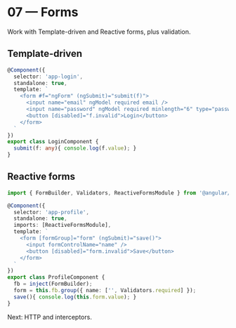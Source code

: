 # 07 — Forms

Work with Template-driven and Reactive forms, plus validation.

## Template-driven
```ts
@Component({
  selector: 'app-login',
  standalone: true,
  template: `
    <form #f="ngForm" (ngSubmit)="submit(f)">
      <input name="email" ngModel required email />
      <input name="password" ngModel required minlength="6" type="password" />
      <button [disabled]="f.invalid">Login</button>
    </form>
  `
})
export class LoginComponent {
  submit(f: any){ console.log(f.value); }
}
```

## Reactive forms
```ts
import { FormBuilder, Validators, ReactiveFormsModule } from '@angular/forms';

@Component({
  selector: 'app-profile',
  standalone: true,
  imports: [ReactiveFormsModule],
  template: `
    <form [formGroup]="form" (ngSubmit)="save()">
      <input formControlName="name" />
      <button [disabled]="form.invalid">Save</button>
    </form>
  `
})
export class ProfileComponent {
  fb = inject(FormBuilder);
  form = this.fb.group({ name: ['', Validators.required] });
  save(){ console.log(this.form.value); }
}
```

Next: HTTP and interceptors.
